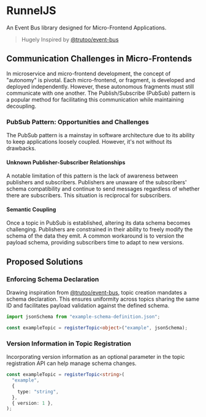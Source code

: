 # RunnelJS

An Event Bus library designed for Micro-Frontend Applications.

> Hugely Inspired by [@trutoo/event-bus](https://www.npmjs.com/package/@trutoo/event-bus)

## Communication Challenges in Micro-Frontends

In microservice and micro-frontend development, the concept of "autonomy" is pivotal. Each micro-frontend, or fragment, is developed and deployed independently. However, these autonomous fragments must still communicate with one another. The Publish/Subscribe (PubSub) pattern is a popular method for facilitating this communication while maintaining decoupling.

### PubSub Pattern: Opportunities and Challenges

The PubSub pattern is a mainstay in software architecture due to its ability to keep applications loosely coupled. However, it's not without its drawbacks.

#### Unknown Publisher-Subscriber Relationships

A notable limitation of this pattern is the lack of awareness between publishers and subscribers. Publishers are unaware of the subscribers' schema compatibility and continue to send messages regardless of whether there are subscribers. This situation is reciprocal for subscribers.

#### Semantic Coupling

Once a topic in PubSub is established, altering its data schema becomes challenging. Publishers are constrained in their ability to freely modify the schema of the data they emit. A common workaround is to version the payload schema, providing subscribers time to adapt to new versions.

## Proposed Solutions

### Enforcing Schema Declaration

Drawing inspiration from [@trutoo/event-bus](https://www.npmjs.com/package/@trutoo/event-bus), topic creation mandates a schema declaration. This ensures uniformity across topics sharing the same ID and facilitates payload validation against the defined schema.

```ts
import jsonSchema from "example-schema-definition.json";

const exampleTopic = registerTopic<object>("example", jsonSchema);
```

### Version Information in Topic Registration

Incorporating version information as an optional parameter in the topic registration API can help manage schema changes.

```ts
const exampleTopic = registerTopic<string>(
  "example",
  {
    type: "string",
  },
  { version: 1 },
);
```
